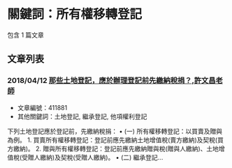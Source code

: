 # 關鍵詞：所有權移轉登記

包含 1 篇文章

## 文章列表

### 2018/04/12 [那些土地登記，應於辦理登記前先繳納稅捐？,許文昌老師](../../articles/411881_%E9%82%A3%E4%BA%9B%E5%9C%9F%E5%9C%B0%E7%99%BB%E8%A8%98%EF%BC%8C%E6%87%89%E6%96%BC%E8%BE%A6%E7%90%86%E7%99%BB%E8%A8%98%E5%89%8D%E5%85%88%E7%B9%B3%E7%B4%8D%E7%A8%85%E6%8D%90%EF%BC%9F%2C%E8%A8%B1%E6%96%87%E6%98%8C%E8%80%81%E5%B8%AB.md)
- 文章編號：411881
- 其他關鍵詞：土地登記, 繼承登記, 他項權利登記

下列土地登記應於登記前，先繳納稅捐： • (一) 所有權移轉登記：以買賣及贈與為例。 1. 買賣所有權移轉登記：登記前應先繳納土地增值稅(賣方繳納)及契稅(買方繳納)。 2. 贈與所有權移轉登記：登記前應先繳納贈與稅(贈與人繳納)、土地增值稅(受贈人繳納)及契稅(受贈人繳納)。 • (二) 繼承登記...
